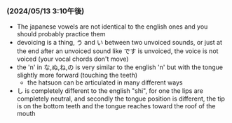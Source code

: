 ### (2024/05/13 3:10午後)
- The japanese vowels are not identical to the english ones and you should probably practice them
- devoicing is a thing, う and い between two unvoiced sounds, or just at the end after an unvoiced sound like です is unvoiced, the voice is not voiced (your vocal chords don't move)
- the 'n' in な,ぬ,ね,の is very similar to the english 'n' but with the tongue slightly more forward (touching the teeth)
  - the hatsuon can be articulated in many different ways
- し is completely different to the english "shi", for one the lips are completely neutral, and secondly the tongue position is different, the tip is on the bottom teeth and the tongue reaches toward the roof of the mouth
